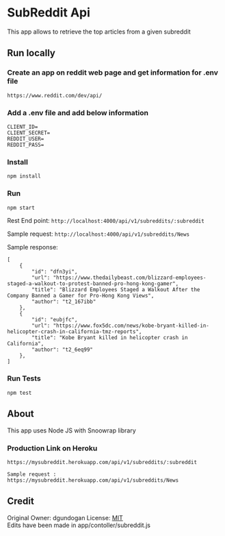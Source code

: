 # SubReddit Api
This app allows to retrieve the top articles from a given subreddit


## Run locally

### Create an app on reddit web page and get information for .env file

```
https://www.reddit.com/dev/api/
```

### Add a .env file and add below information

```
CLIENT_ID=
CLIENT_SECRET=
REDDIT_USER=
REDDIT_PASS=
```

### Install
```
npm install
```

### Run

```
npm start
```

Rest End point: `http://localhost:4000/api/v1/subreddits/:subreddit`

Sample request: `http://localhost:4000/api/v1/subreddits/News`

Sample response: 

```
[
    {
        "id": "dfn3yi",
        "url": "https://www.thedailybeast.com/blizzard-employees-staged-a-walkout-to-protest-banned-pro-hong-kong-gamer",
        "title": "Blizzard Employees Staged a Walkout After the Company Banned a Gamer for Pro-Hong Kong Views",
        "author": "t2_167ibb"
    },
    {
        "id": "eubjfc",
        "url": "https://www.fox5dc.com/news/kobe-bryant-killed-in-helicopter-crash-in-california-tmz-reports",
        "title": "Kobe Bryant killed in helicopter crash in California",
        "author": "t2_6eq99"
    },
]
```

### Run Tests

```
npm test
```

## About

This app uses Node JS with Snoowrap library 

### Production Link on Heroku

```
https://mysubreddit.herokuapp.com/api/v1/subreddits/:subreddit
```
```
Sample request : https://mysubreddit.herokuapp.com/api/v1/subreddits/News
```

## Credit
Original Owner: dgundogan
License: [MIT](https://github.com/dgundogan/subreddit-api/blob/master/LICENSE)
<br>
Edits have been made in app/contoller/subreddit.js
